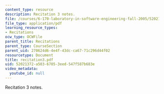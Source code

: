 ```yaml
---
content_type: resource
description: Recitation 3 notes.
file: /courses/6-170-laboratory-in-software-engineering-fall-2005/52021372a50367053eed547f587b683e_recitation3.pdf
file_type: application/pdf
learning_resource_types:
- Recitations
ocw_type: OCWFile
parent_title: Recitations
parent_type: CourseSection
parent_uid: 270624d6-4e4f-43dc-ca67-71c296d44f02
resourcetype: Document
title: recitation3.pdf
uid: 52021372-a503-6705-3eed-547f587b683e
video_metadata:
  youtube_id: null
---
```

Recitation 3 notes.

